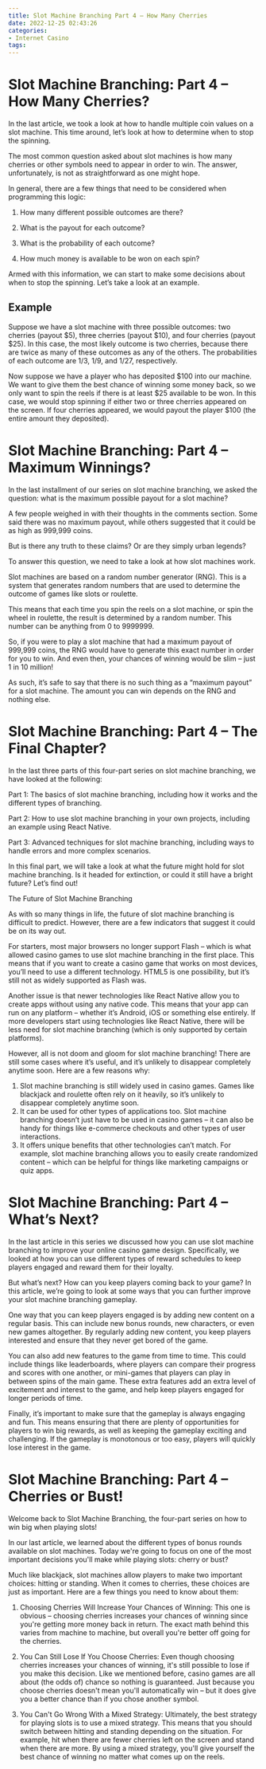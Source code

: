 ```yaml
---
title: Slot Machine Branching Part 4 – How Many Cherries
date: 2022-12-25 02:43:26
categories:
- Internet Casino
tags:
---
```



#  Slot Machine Branching: Part 4 – How Many Cherries?

In the last article, we took a look at how to handle multiple coin values on a slot machine. This time around, let’s look at how to determine when to stop the spinning.

The most common question asked about slot machines is how many cherries or other symbols need to appear in order to win. The answer, unfortunately, is not as straightforward as one might hope.

In general, there are a few things that need to be considered when programming this logic:

1) How many different possible outcomes are there?

2) What is the payout for each outcome?

3) What is the probability of each outcome?

4) How much money is available to be won on each spin?

 Armed with this information, we can start to make some decisions about when to stop the spinning. Let’s take a look at an example.




<h2>Example</h2>



 Suppose we have a slot machine with three possible outcomes: two cherries (payout $5), three cherries (payout $10), and four cherries (payout $25). In this case, the most likely outcome is two cherries, because there are twice as many of these outcomes as any of the others. The probabilities of each outcome are 1/3, 1/9, and 1/27, respectively.



 Now suppose we have a player who has deposited $100 into our machine. We want to give them the best chance of winning some money back, so we only want to spin the reels if there is at least $25 available to be won. In this case, we would stop spinning if either two or three cherries appeared on the screen. If four cherries appeared, we would payout the player $100 (the entire amount they deposited).

#  Slot Machine Branching: Part 4 – Maximum Winnings?

In the last installment of our series on slot machine branching, we asked the question: what is the maximum possible payout for a slot machine?

A few people weighed in with their thoughts in the comments section. Some said there was no maximum payout, while others suggested that it could be as high as 999,999 coins.

But is there any truth to these claims? Or are they simply urban legends?

To answer this question, we need to take a look at how slot machines work.

Slot machines are based on a random number generator (RNG). This is a system that generates random numbers that are used to determine the outcome of games like slots or roulette.

This means that each time you spin the reels on a slot machine, or spin the wheel in roulette, the result is determined by a random number. This number can be anything from 0 to 9999999.

So, if you were to play a slot machine that had a maximum payout of 999,999 coins, the RNG would have to generate this exact number in order for you to win. And even then, your chances of winning would be slim – just 1 in 10 million!

As such, it’s safe to say that there is no such thing as a “maximum payout” for a slot machine. The amount you can win depends on the RNG and nothing else.

#  Slot Machine Branching: Part 4 – The Final Chapter?

In the last three parts of this four-part series on slot machine branching, we have looked at the following:

Part 1: The basics of slot machine branching, including how it works and the different types of branching.

Part 2: How to use slot machine branching in your own projects, including an example using React Native.

Part 3: Advanced techniques for slot machine branching, including ways to handle errors and more complex scenarios.

In this final part, we will take a look at what the future might hold for slot machine branching. Is it headed for extinction, or could it still have a bright future? Let’s find out!

The Future of Slot Machine Branching

As with so many things in life, the future of slot machine branching is difficult to predict. However, there are a few indicators that suggest it could be on its way out.

For starters, most major browsers no longer support Flash – which is what allowed casino games to use slot machine branching in the first place. This means that if you want to create a casino game that works on most devices, you’ll need to use a different technology. HTML5 is one possibility, but it’s still not as widely supported as Flash was.

Another issue is that newer technologies like React Native allow you to create apps without using any native code. This means that your app can run on any platform – whether it’s Android, iOS or something else entirely. If more developers start using technologies like React Native, there will be less need for slot machine branching (which is only supported by certain platforms).

However, all is not doom and gloom for slot machine branching! There are still some cases where it’s useful, and it’s unlikely to disappear completely anytime soon. Here are a few reasons why:

1) Slot machine branching is still widely used in casino games. Games like blackjack and roulette often rely on it heavily, so it’s unlikely to disappear completely anytime soon.
2) It can be used for other types of applications too. Slot machine branching doesn’t just have to be used in casino games – it can also be handy for things like e-commerce checkouts and other types of user interactions.
3) It offers unique benefits that other technologies can’t match. For example, slot machine branching allows you to easily create randomized content – which can be helpful for things like marketing campaigns or quiz apps.

#  Slot Machine Branching: Part 4 – What’s Next?

In the last article in this series we discussed how you can use slot machine branching to improve your online casino game design. Specifically, we looked at how you can use different types of reward schedules to keep players engaged and reward them for their loyalty.

But what’s next? How can you keep players coming back to your game? In this article, we’re going to look at some ways that you can further improve your slot machine branching gameplay.

One way that you can keep players engaged is by adding new content on a regular basis. This can include new bonus rounds, new characters, or even new games altogether. By regularly adding new content, you keep players interested and ensure that they never get bored of the game.

You can also add new features to the game from time to time. This could include things like leaderboards, where players can compare their progress and scores with one another, or mini-games that players can play in between spins of the main game. These extra features add an extra level of excitement and interest to the game, and help keep players engaged for longer periods of time.

Finally, it’s important to make sure that the gameplay is always engaging and fun. This means ensuring that there are plenty of opportunities for players to win big rewards, as well as keeping the gameplay exciting and challenging. If the gameplay is monotonous or too easy, players will quickly lose interest in the game.

#  Slot Machine Branching: Part 4 – Cherries or Bust!

Welcome back to Slot Machine Branching, the four-part series on how to win big when playing slots!

In our last article, we learned about the different types of bonus rounds available on slot machines. Today we're going to focus on one of the most important decisions you'll make while playing slots: cherry or bust?

Much like blackjack, slot machines allow players to make two important choices: hitting or standing. When it comes to cherries, these choices are just as important. Here are a few things you need to know about them:

1. Choosing Cherries Will Increase Your Chances of Winning: This one is obvious – choosing cherries increases your chances of winning since you're getting more money back in return. The exact math behind this varies from machine to machine, but overall you're better off going for the cherries.

2. You Can Still Lose If You Choose Cherries: Even though choosing cherries increases your chances of winning, it's still possible to lose if you make this decision. Like we mentioned before, casino games are all about (the odds of) chance so nothing is guaranteed. Just because you choose cherries doesn't mean you'll automatically win – but it does give you a better chance than if you chose another symbol.

3. You Can't Go Wrong With a Mixed Strategy: Ultimately, the best strategy for playing slots is to use a mixed strategy. This means that you should switch between hitting and standing depending on the situation. For example, hit when there are fewer cherries left on the screen and stand when there are more. By using a mixed strategy, you'll give yourself the best chance of winning no matter what comes up on the reels.